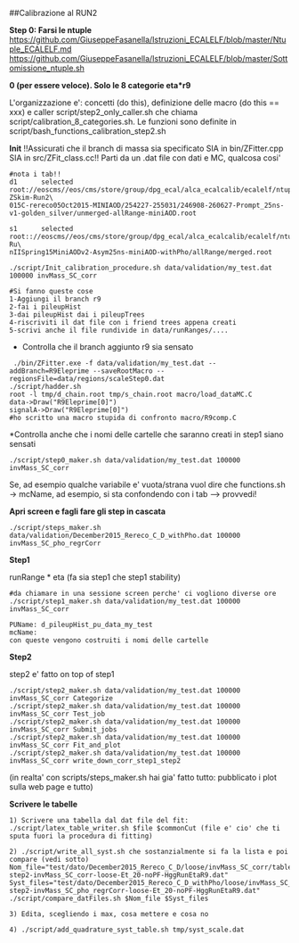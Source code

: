 ##Calibrazione al RUN2

**Step 0: Farsi le ntuple**
https://github.com/GiuseppeFasanella/Istruzioni_ECALELF/blob/master/Ntuple_ECALELF.md
https://github.com/GiuseppeFasanella/Istruzioni_ECALELF/blob/master/Sottomissione_ntuple.sh

**0 (per essere veloce). Solo le 8 categorie eta*r9**

L'organizzazione e': concetti (do this), definizione delle macro (do this == xxx) e caller
script/step2_only_caller.sh che chiama script/calibration_8_categories.sh.
Le funzioni sono definite in script/bash_functions_calibration_step2.sh

**Init**
!!Assicurati che il branch di massa sia specificato SIA in bin/ZFitter.cpp SIA in src/ZFit_class.cc!!
Parti da un .dat file con dati e MC, qualcosa cosi'
```
#nota i tab!!
d1      selected     root://eoscms//eos/cms/store/group/dpg_ecal/alca_ecalcalib/ecalelf/ntuples/13TeV/MINIAODNTUPLE/74X_dataRun2_Prompt_v4/DoubleEG-ZSkim-Run2\
015C-rereco05Oct2015-MINIAOD/254227-255031/246908-260627-Prompt_25ns-v1-golden_silver/unmerged-allRange-miniAOD.root

s1      selected    root:://eoscms//eos/cms/store/group/dpg_ecal/alca_ecalcalib/ecalelf/ntuples/13TeV/MINIAODNTUPLE/74X_mcRun2_asymptotic_v2/DYJets_amctnlo-Ru\
nIISpring15MiniAODv2-Asym25ns-miniAOD-withPho/allRange/merged.root
```
```
./script/Init_calibration_procedure.sh data/validation/my_test.dat 100000 invMass_SC_corr

#Si fanno queste cose
1-Aggiungi il branch r9
2-fai i pileupHist
3-dai pileupHist dai i pileupTrees
4-riscriviti il dat file con i friend trees appena creati
5-scrivi anche il file rundivide in data/runRanges/....
```
* Controlla che il branch aggiunto r9 sia sensato
```
 ./bin/ZFitter.exe -f data/validation/my_test.dat --addBranch=R9Eleprime --saveRootMacro --regionsFile=data/regions/scaleStep0.dat 
./script/hadder.sh
root -l tmp/d_chain.root tmp/s_chain.root macro/load_dataMC.C
data->Draw("R9Eleprime[0]")
signalA->Draw("R9Eleprime[0]")
#ho scritto una macro stupida di confronto macro/R9comp.C
```

*Controlla anche che i nomi delle cartelle che saranno creati in step1 siano sensati
```
./script/step0_maker.sh data/validation/my_test.dat 100000 invMass_SC_corr
```
Se, ad esempio qualche variabile e' vuota/strana vuol dire che functions.sh -> mcName, ad esempio, si sta confondendo con i tab --> provvedi!

**Apri screen e fagli fare gli step in cascata**
```
./script/steps_maker.sh data/validation/December2015_Rereco_C_D_withPho.dat 100000 invMass_SC_pho_regrCorr
```
**Step1**

runRange * eta (fa sia step1 che step1 stability)
```
#da chiamare in una sessione screen perche' ci vogliono diverse ore
./script/step1_maker.sh data/validation/my_test.dat 100000 invMass_SC_corr
```
```
PUName: d_pileupHist_pu_data_my_test
mcName: 
con queste vengono costruiti i nomi delle cartelle
```
**Step2**

step2 e' fatto on top of step1
```
./script/step2_maker.sh data/validation/my_test.dat 100000 invMass_SC_corr Categorize
./script/step2_maker.sh data/validation/my_test.dat 100000 invMass_SC_corr Test_job
./script/step2_maker.sh data/validation/my_test.dat 100000 invMass_SC_corr Submit_jobs
./script/step2_maker.sh data/validation/my_test.dat 100000 invMass_SC_corr Fit_and_plot
./script/step2_maker.sh data/validation/my_test.dat 100000 invMass_SC_corr write_down_corr_step1_step2
```

(in realta' con scripts/steps_maker.sh hai gia' fatto tutto: pubblicato i plot sulla web page e tutto)

**Scrivere le tabelle**
```
1) Scrivere una tabella dal dat file del fit:
./script/latex_table_writer.sh $file $commonCut (file e' cio' che ti sputa fuori la procedura di fitting)

2) ./script/write_all_syst.sh che sostanzialmente si fa la lista e poi compare (vedi sotto)
Nom_file="test/dato/December2015_Rereco_C_D/loose/invMass_SC_corr/table/outFile-step2-invMass_SC_corr-loose-Et_20-noPF-HggRunEtaR9.dat"
Syst_files="test/dato/December2015_Rereco_C_D_withPho/loose/invMass_SC_pho_regrCorr/table/outFile-step2-invMass_SC_pho_regrCorr-loose-Et_20-noPF-HggRunEtaR9.dat"
./script/compare_datFiles.sh $Nom_file $Syst_files

3) Edita, scegliendo i max, cosa mettere e cosa no

4) ./script/add_quadrature_syst_table.sh tmp/syst_scale.dat
```
